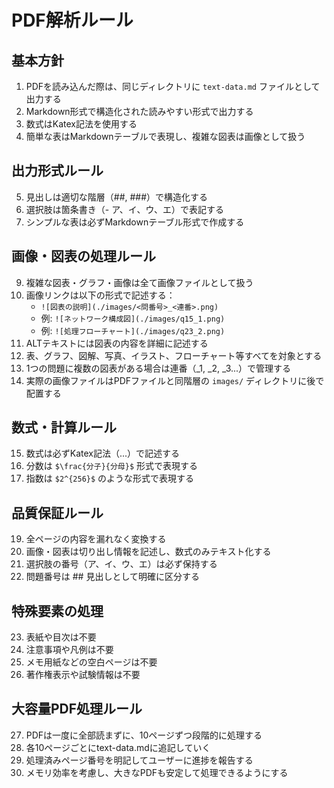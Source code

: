 # PDF解析ルール

## 基本方針
1. PDFを読み込んだ際は、同じディレクトリに `text-data.md` ファイルとして出力する
2. Markdown形式で構造化された読みやすい形式で出力する
3. 数式はKatex記法を使用する
4. 簡単な表はMarkdownテーブルで表現し、複雑な図表は画像として扱う

## 出力形式ルール
5. 見出しは適切な階層（##, ###）で構造化する
6. 選択肢は箇条書き（- ア、イ、ウ、エ）で表記する
7. シンプルな表は必ずMarkdownテーブル形式で作成する

## 画像・図表の処理ルール
9. 複雑な図表・グラフ・画像は全て画像ファイルとして扱う
10. 画像リンクは以下の形式で記述する：
    - `![図表の説明](./images/<問番号>_<連番>.png)`
    - 例: `![ネットワーク構成図](./images/q15_1.png)`
    - 例: `![処理フローチャート](./images/q23_2.png)`
11. ALTテキストには図表の内容を詳細に記述する
12. 表、グラフ、図解、写真、イラスト、フローチャート等すべてを対象とする
13. 1つの問題に複数の図表がある場合は連番（_1, _2, _3...）で管理する
14. 実際の画像ファイルはPDFファイルと同階層の `images/` ディレクトリに後で配置する

## 数式・計算ルール
15. 数式は必ずKatex記法（$...$）で記述する
16. 分数は `$\frac{分子}{分母}$` 形式で表現する
17. 指数は `$2^{256}$` のような形式で表現する

## 品質保証ルール
19. 全ページの内容を漏れなく変換する
20. 画像・図表は切り出し情報を記述し、数式のみテキスト化する
21. 選択肢の番号（ア、イ、ウ、エ）は必ず保持する
22. 問題番号は ## 見出しとして明確に区分する

## 特殊要素の処理
23. 表紙や目次は不要
24. 注意事項や凡例は不要
25. メモ用紙などの空白ページは不要
26. 著作権表示や試験情報は不要

## 大容量PDF処理ルール
27. PDFは一度に全部読まずに、10ページずつ段階的に処理する
28. 各10ページごとにtext-data.mdに追記していく
29. 処理済みページ番号を明記してユーザーに進捗を報告する
30. メモリ効率を考慮し、大きなPDFも安定して処理できるようにする